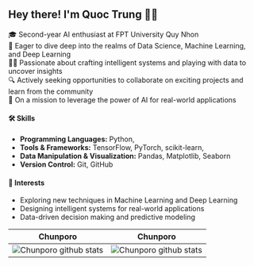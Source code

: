 ## Hey there! I'm Quoc Trung 👨‍💻

🎓 Second-year AI enthusiast at FPT University Quy Nhon  
🌱 Eager to dive deep into the realms of Data Science, Machine Learning, and Deep Learning  
👨‍💻 Passionate about crafting intelligent systems and playing with data to uncover insights  
🔍 Actively seeking opportunities to collaborate on exciting projects and learn from the community  
🚀 On a mission to leverage the power of AI for real-world applications  

#### 🛠️ Skills
- **Programming Languages:** Python, 
- **Tools & Frameworks:** TensorFlow, PyTorch, scikit-learn, 
- **Data Manipulation & Visualization:** Pandas, Matplotlib, Seaborn
- **Version Control:** Git, GitHub

#### 🌟 Interests
- Exploring new techniques in Machine Learning and Deep Learning
- Designing intelligent systems for real-world applications
- Data-driven decision making and predictive modeling
<!-- ![Anurag's GitHub stats](https://github-readme-stats.vercel.app/api?username=Chunporo&show_icons=true&theme=dracula)

<!--
[![Top Langs](https://github-readme-stats.vercel.app/api/top-langs/?username=Chunporo&layout=compact)](https://github.com/anuraghazra/github-readme-stats)

<!--
**Chunporo/Chunporo** is a ✨ _special_ ✨ repository because its `README.md` (this file) appears on your GitHub profile.

Here are some ideas to get you started:

- 🔭 I’m currently working on ...
- 🌱 I’m currently learning ...
- 👯 I’m looking to collaborate on ...
- 🤔 I’m looking for help with ...
- 💬 Ask me about ...
- 📫 How to reach me: ...
- 😄 Pronouns: ...
- ⚡ Fun fact: ...
-->
|  Chunporo    | Chunporo |
| ----------- | ----------- |
| <img align="center" src="https://github-readme-streak-stats.herokuapp.com?user=Chunporo&date_format=M%20j%5B%2C%20Y%5D" alt="Chunporo github stats" /> | <img align="center" src="https://github-readme-stats.vercel.app/api?username=Chunporo&show_icons=true&include_all_commits=true" alt="Chunporo github stats" />  |

